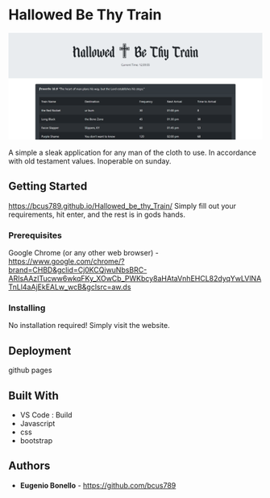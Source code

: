 # Hallowed Be Thy Train

![Image description](./train.png)

A simple a sleak application for any man of the cloth to use. In accordance with old testament values. Inoperable on sunday.  

## Getting Started

https://bcus789.github.io/Hallowed_be_thy_Train/
Simply fill out your requirements, hit enter, and the rest is in gods hands. 

### Prerequisites

Google Chrome (or any other web browser) - https://www.google.com/chrome/?brand=CHBD&gclid=Cj0KCQjwuNbsBRC-ARIsAAzITucww6wkqFKy_XOwCb_PWKbcy8aHAtaVnhEHCL82dyqYwLVlNATnLl4aAjEkEALw_wcB&gclsrc=aw.ds

### Installing

No installation required! Simply visit the website.

## Deployment

github pages

## Built With

- VS Code : Build
- Javascript
- css
- bootstrap

## Authors
- **Eugenio Bonello** - https://github.com/bcus789

